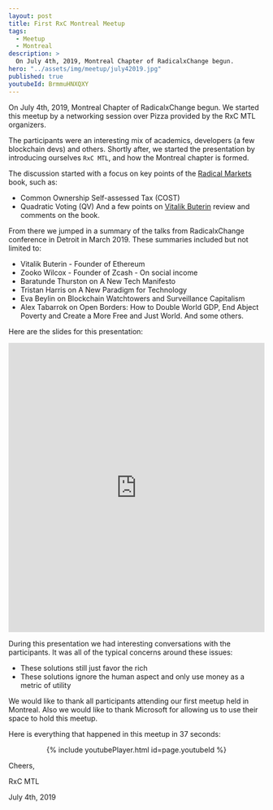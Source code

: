 ```yaml
---
layout: post
title: First RxC Montreal Meetup
tags:
  - Meetup
  - Montreal
description: >
  On July 4th, 2019, Montreal Chapter of RadicalxChange begun.
hero: "../assets/img/meetup/july42019.jpg"
published: true
youtubeId: BrmmuHNXQXY
---
```


On July 4th, 2019, Montreal Chapter of RadicalxChange begun. We started this meetup by a networking session over Pizza provided by the RxC MTL organizers. 

The participants were an interesting mix of academics, developers (a few blockchain devs) and others.
Shortly after, we started the presentation by introducing ourselves `RxC MTL`, and how the Montreal chapter is formed.

The discussion started with a focus on key points of the [Radical Markets](http://radicalmarkets.com/) book, such as:
* Common Ownership Self-assessed Tax (COST)
* Quadratic Voting (QV)
And a few points on [Vitalik Buterin](https://twitter.com/VitalikButerin) review and comments on the book.

From there we jumped in a summary of the talks from RadicalxChange conference in Detroit in March 2019. These summaries included but not limited to:
* Vitalik Buterin - Founder of Ethereum
* Zooko Wilcox - Founder of Zcash - On social income
* Baratunde Thurston on A New Tech Manifesto
* Tristan Harris on A New Paradigm for Technology
* Eva Beylin on Blockchain Watchtowers and Surveillance Capitalism
* Alex Tabarrok on Open Borders: How to Double World GDP, End Abject Poverty and Create a More Free and Just World.
And some others.

Here are the slides for this presentation:
<style>
.responsive-wrap iframe{ max-width: 100%;}
</style>
<div class="responsive-wrap">
<!-- this is the embed code provided by Google -->
  <iframe src="https://docs.google.com/presentation/d/1C9FmXE4WTH5EImAPfGQhbgW__tyb3TH6lT_Q7WnTu8k/embed?start=false&loop=false&delayms=3000" frameborder="0" width="960" height="569" allowfullscreen="true" mozallowfullscreen="true" webkitallowfullscreen="true"></iframe>
<!-- Google embed ends -->
</div>


During this presentation we had interesting conversations with the participants. It was all of the typical concerns around these issues:
* These solutions still just favor the rich
* These solutions ignore the human aspect and only use money as a metric of utility
  

We would like to thank all participants attending our first meetup held in Montreal. Also we would like to thank Microsoft for allowing us to use their space to hold this meetup.

Here is everything that happened in this meetup in 37 seconds: 

<center>
{% include youtubePlayer.html id=page.youtubeId %}
</center>

Cheers,

RxC MTL

July 4th, 2019